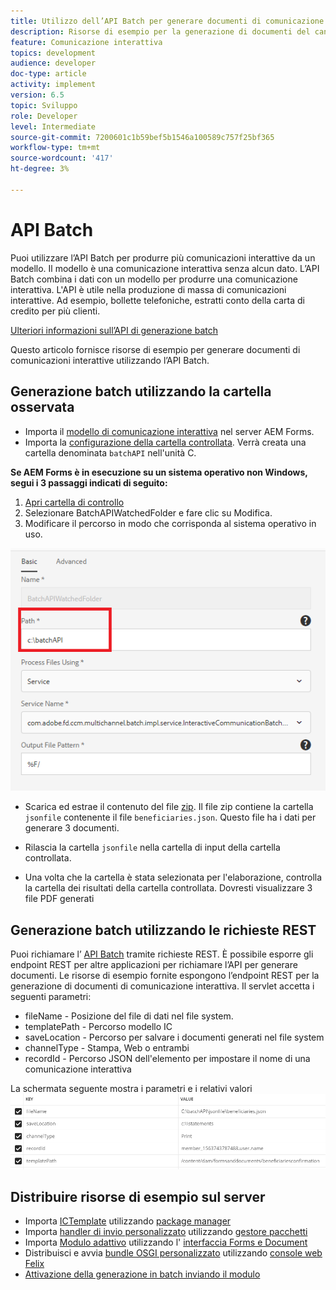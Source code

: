```yaml
---
title: Utilizzo dell’API Batch per generare documenti di comunicazione interattiva
description: Risorse di esempio per la generazione di documenti del canale di stampa utilizzando l’API batch
feature: Comunicazione interattiva
topics: development
audience: developer
doc-type: article
activity: implement
version: 6.5
topic: Sviluppo
role: Developer
level: Intermediate
source-git-commit: 7200601c1b59bef5b1546a100589c757f25bf365
workflow-type: tm+mt
source-wordcount: '417'
ht-degree: 3%

---
```



# API Batch

Puoi utilizzare l’API Batch per produrre più comunicazioni interattive da un modello. Il modello è una comunicazione interattiva senza alcun dato. L’API Batch combina i dati con un modello per produrre una comunicazione interattiva. L&#39;API è utile nella produzione di massa di comunicazioni interattive. Ad esempio, bollette telefoniche, estratti conto della carta di credito per più clienti.

[Ulteriori informazioni sull’API di generazione batch](https://experienceleague.adobe.com/docs/experience-manager-65/forms/interactive-communications/generate-multiple-interactive-communication-using-batch-api.html)

Questo articolo fornisce risorse di esempio per generare documenti di comunicazioni interattive utilizzando l’API Batch.

## Generazione batch utilizzando la cartella osservata

* Importa il [modello di comunicazione interattiva](assets/Beneficiaries-confirmation.zip) nel server AEM Forms.
* Importa la [configurazione della cartella controllata](assets/batch-generation-api.zip). Verrà creata una cartella denominata `batchAPI` nell&#39;unità C.

**Se AEM Forms è in esecuzione su un sistema operativo non Windows, segui i 3 passaggi indicati di seguito:**

1. [Apri cartella di controllo](http://localhost:4502/libs/fd/core/WatchfolderUI/content/UI.html)
2. Selezionare BatchAPIWatchedFolder e fare clic su Modifica.
3. Modificare il percorso in modo che corrisponda al sistema operativo in uso.

![path](assets/watched-folder-batch-api-basic.PNG)

* Scarica ed estrae il contenuto del file [zip](assets/jsonfile.zip). Il file zip contiene la cartella `jsonfile` contenente il file `beneficiaries.json`. Questo file ha i dati per generare 3 documenti.

* Rilascia la cartella `jsonfile` nella cartella di input della cartella controllata.
* Una volta che la cartella è stata selezionata per l&#39;elaborazione, controlla la cartella dei risultati della cartella controllata. Dovresti visualizzare 3 file PDF generati

## Generazione batch utilizzando le richieste REST

Puoi richiamare l’ [API Batch](https://helpx.adobe.com/experience-manager/6-5/forms/javadocs/index.html) tramite richieste REST. È possibile esporre gli endpoint REST per altre applicazioni per richiamare l’API per generare documenti.
Le risorse di esempio fornite espongono l’endpoint REST per la generazione di documenti di comunicazione interattiva. Il servlet accetta i seguenti parametri:

* fileName - Posizione del file di dati nel file system.
* templatePath - Percorso modello IC
* saveLocation - Percorso per salvare i documenti generati nel file system
* channelType - Stampa, Web o entrambi
* recordId - Percorso JSON dell&#39;elemento per impostare il nome di una comunicazione interattiva

La schermata seguente mostra i parametri e i relativi valori
![richiesta di esempio](assets/generate-ic-batch-servlet.PNG)

## Distribuire risorse di esempio sul server

* Importa [ICTemplate](assets/ICTemplate.zip) utilizzando [package manager](http://localhost:4502/crx/packmgr/index.jsp)
* Importa [handler di invio personalizzato](assets/BatchAPICustomSubmit.zip) utilizzando [gestore pacchetti](http://localhost:4502/crx/packmgr/index.jsp)
* Importa [Modulo adattivo](assets/BatchGenerationAPIAF.zip) utilizzando l&#39; [interfaccia Forms e Document](http://localhost:4502/aem/forms.html/content/dam/formsanddocuments)
* Distribuisci e avvia [bundle OSGI personalizzato](assets/batchgenerationapi.batchgenerationapi.core-1.0-SNAPSHOT.jar) utilizzando [console web Felix](http://localhost:4502/system/console/bundles)
* [Attivazione della generazione in batch inviando il modulo](http://localhost:4502/content/dam/formsanddocuments/batchgenerationapi/jcr:content?wcmmode=disabled)
